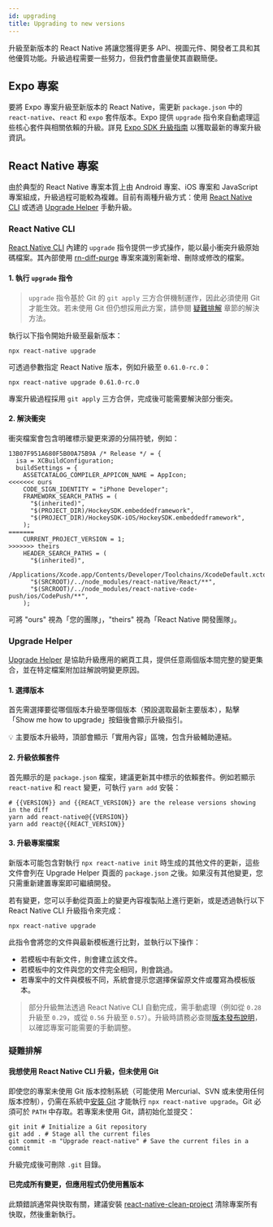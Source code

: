 ```yaml
---
id: upgrading
title: Upgrading to new versions
---
```


升級至新版本的 React Native 將讓您獲得更多 API、視圖元件、開發者工具和其他優質功能。升級過程需要一些努力，但我們會盡量使其直觀簡便。

## Expo 專案

要將 Expo 專案升級至新版本的 React Native，需更新 `package.json` 中的 `react-native`、`react` 和 `expo` 套件版本。Expo 提供 `upgrade` 指令來自動處理這些核心套件與相關依賴的升級。詳見 [Expo SDK 升級指南](https://docs.expo.dev/workflow/upgrading-expo-sdk-walkthrough/) 以獲取最新的專案升級資訊。

## React Native 專案

由於典型的 React Native 專案本質上由 Android 專案、iOS 專案和 JavaScript 專案組成，升級過程可能較為複雜。目前有兩種升級方式：使用 [React Native CLI](https://github.com/react-native-community/cli) 或透過 [Upgrade Helper](https://react-native-community.github.io/upgrade-helper/) 手動升級。

### React Native CLI

[React Native CLI](https://github.com/react-native-community/cli) 內建的 `upgrade` 指令提供一步式操作，能以最小衝突升級原始碼檔案。其內部使用 [rn-diff-purge](https://github.com/react-native-community/rn-diff-purge) 專案來識別需新增、刪除或修改的檔案。

#### 1. 執行 `upgrade` 指令

> `upgrade` 指令基於 Git 的 `git apply` 三方合併機制運作，因此必須使用 Git 才能生效。若未使用 Git 但仍想採用此方案，請參閱 [疑難排解](#i-want-to-upgrade-with-react-native-cli-but-i-dont-use-git) 章節的解決方法。

執行以下指令開始升級至最新版本：

```shell
npx react-native upgrade
```

可透過參數指定 React Native 版本，例如升級至 `0.61.0-rc.0`：

```shell
npx react-native upgrade 0.61.0-rc.0
```

專案升級過程採用 `git apply` 三方合併，完成後可能需要解決部分衝突。

#### 2. 解決衝突

衝突檔案會包含明確標示變更來源的分隔符號，例如：

```
13B07F951A680F5B00A75B9A /* Release */ = {
  isa = XCBuildConfiguration;
  buildSettings = {
    ASSETCATALOG_COMPILER_APPICON_NAME = AppIcon;
<<<<<<< ours
    CODE_SIGN_IDENTITY = "iPhone Developer";
    FRAMEWORK_SEARCH_PATHS = (
      "$(inherited)",
      "$(PROJECT_DIR)/HockeySDK.embeddedframework",
      "$(PROJECT_DIR)/HockeySDK-iOS/HockeySDK.embeddedframework",
    );
=======
    CURRENT_PROJECT_VERSION = 1;
>>>>>>> theirs
    HEADER_SEARCH_PATHS = (
      "$(inherited)",
      /Applications/Xcode.app/Contents/Developer/Toolchains/XcodeDefault.xctoolchain/usr/include,
      "$(SRCROOT)/../node_modules/react-native/React/**",
      "$(SRCROOT)/../node_modules/react-native-code-push/ios/CodePush/**",
    );
```

可將 "ours" 視為「您的團隊」，"theirs" 視為「React Native 開發團隊」。

### Upgrade Helper

[Upgrade Helper](https://react-native-community.github.io/upgrade-helper/) 是協助升級應用的網頁工具，提供任意兩個版本間完整的變更集合，並在特定檔案附加註解說明變更原因。

#### 1. 選擇版本

首先需選擇要從哪個版本升級至哪個版本（預設選取最新主要版本），點擊「Show me how to upgrade」按鈕後會顯示升級指引。

💡 主要版本升級時，頂部會顯示「實用內容」區塊，包含升級輔助連結。

#### 2. 升級依賴套件

首先顯示的是 `package.json` 檔案，建議更新其中標示的依賴套件。例如若顯示 `react-native` 和 `react` 變更，可執行 `yarn add` 安裝：

```shell
# {{VERSION}} and {{REACT_VERSION}} are the release versions showing in the diff
yarn add react-native@{{VERSION}}
yarn add react@{{REACT_VERSION}}
```

#### 3. 升級專案檔案

新版本可能包含對執行 `npx react-native init` 時生成的其他文件的更新，這些文件會列在 Upgrade Helper 頁面的 `package.json` 之後。如果沒有其他變更，您只需重新建置專案即可繼續開發。

若有變更，您可以手動從頁面上的變更內容複製貼上進行更新，或是透過執行以下 React Native CLI 升級指令來完成：

```shell
npx react-native upgrade
```

此指令會將您的文件與最新模板進行比對，並執行以下操作：

- 若模板中有新文件，則會建立該文件。
- 若模板中的文件與您的文件完全相同，則會跳過。
- 若專案中的文件與模板不同，系統會提示您選擇保留原文件或覆寫為模板版本。

> 部分升級無法透過 React Native CLI 自動完成，需手動處理（例如從 `0.28` 升級至 `0.29`，或從 `0.56` 升級至 `0.57`）。升級時請務必查閱[版本發布說明](https://github.com/facebook/react-native/releases)，以確認專案可能需要的手動調整。

### 疑難排解

#### 我想使用 React Native CLI 升級，但未使用 Git

即使您的專案未使用 Git 版本控制系統（可能使用 Mercurial、SVN 或未使用任何版本控制），仍需在系統中[安裝 Git](https://git-scm.com/downloads) 才能執行 `npx react-native upgrade`。Git 必須可於 `PATH` 中存取。若專案未使用 Git，請初始化並提交：

```shell
git init # Initialize a Git repository
git add . # Stage all the current files
git commit -m "Upgrade react-native" # Save the current files in a commit
```

升級完成後可刪除 `.git` 目錄。

#### 已完成所有變更，但應用程式仍使用舊版本

此類錯誤通常與快取有關，建議安裝 [react-native-clean-project](https://github.com/pmadruga/react-native-clean-project) 清除專案所有快取，然後重新執行。